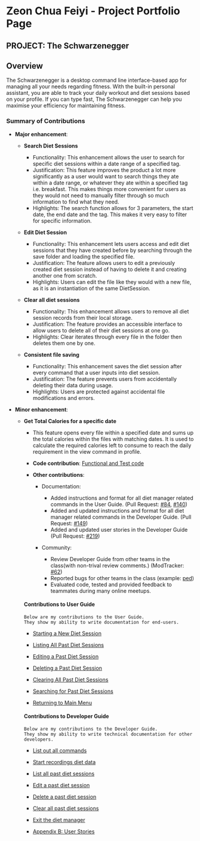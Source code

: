 # Zeon Chua Feiyi - Project Portfolio Page

## PROJECT: The Schwarzenegger

## Overview
The Schwarzenegger is a desktop command line interface-based app for managing all your needs regarding fitness. With the built-in personal assistant, you are able to track your daily workout and diet sessions based on your profile. If you can type fast, The Schwarzenegger can help you maximise your efficiency for maintaining fitness.

### Summary of Contributions
 
+ **Major enhancement**:
    + **Search Diet Sessions**
        + Functionality: This enhancement allows the user to search for specific diet sessions within a date range of a specified tag.
        + Justification: This feature improves the product a lot more significantly as a user would want to search things they ate within a date range, or whatever they ate within a specified tag i.e. breakfast. This makes things more convenient for users as they would not need to manually filter through so much information to find what they need.
        + Highlights: The search function allows for 3 parameters, the start date, the end date and the tag. This makes it very easy to filter for specific information. 
      
    + **Edit Diet Session**
        + Functionality: This enhancement lets users access and edit diet sessions that they have created before by searching through the save folder and loading the specified file.
        + Justification: The feature allows users to edit a previously created diet session instead of having to delete it and creating another one from scratch.
        + Highlights: Users can edit the file like they would with a new file, as it is an instantiation of the same DietSession.
      
    + **Clear all diet sessions**
        + Functionality: This enhancement allows users to remove all diet session records from their local storage.
        + Justification: The feature provides an accessible interface to allow users to delete all of their diet sessions at one go.
        + Highlights: Clear iterates through every file in the folder then deletes them one by one.
           
    + **Consistent file saving**
        + Functionality: This enhancement saves the diet session after every command that a user inputs into diet session.
        + Justification: The feature prevents users from accidentally deleting their data during usage.
        + Highlights: Users are protected against accidental file modifications and errors. 
            
+ **Minor enhancement**:
    + **Get Total Calories for a specific date**
        + This feature opens every file within a specified date and sums up the total calories within the files with matching dates. It is used to calculate the required calories left to consume to reach the daily requirement in the view command in profile. 
            
      + **Code contribution**: [Functional and Test code](https://nus-cs2113-ay2021s1.github.io/tp-dashboard/#breakdown=true&search=&sort=groupTitle&sortWithin=title&since=2020-09-27&timeframe=commit&mergegroup=&groupSelect=groupByRepos&checkedFileTypes=docs~functional-code~test-code~other&tabOpen=true&tabType=authorship&tabAuthor=CFZeon&tabRepo=AY2021S1-CS2113T-F11-1%2Ftp%5Bmaster%5D&authorshipIsMergeGroup=false&authorshipFileTypes=docs~functional-code~test-code)
      
      + **Other contributions**:
           
         + Documentation:
           + Added instructions and format for all diet manager related commands in the User Guide. (Pull Request: [#84](https://github.com/AY2021S1-CS2113T-F11-1/tp/pull/84/files), [#140](https://github.com/AY2021S1-CS2113T-F11-1/tp/pull/140))
           + Added and updated instructions and format for all diet manager related commands in the Developer Guide. (Pull Request: [#149](https://github.com/AY2021S1-CS2113T-F11-1/tp/pull/149))
           + Added and updated user stories in the Developer Guide (Pull Request: [#219](https://github.com/AY2021S1-CS2113T-F11-1/tp/pull/219))
          
         + Community:
           + Review Developer Guide from other teams in the class(with non-trival review comments.) (ModTracker: [#62](https://github.com/nus-cs2113-AY2021S1/tp/pull/62))
           + Reported bugs for other teams in the class (example: [ped](https://github.com/CFZeon/ped/issues))
           + Evaluated code, tested and provided feedback to teammates during many online meetups.
             
      #### Contributions to User Guide
      ```
      Below are my contributions to the User Guide.
      They show my ability to write documentation for end-users.
      ```
      + [Starting a New Diet Session](https://ay2021s1-cs2113t-f11-1.github.io/tp/UserGuide.html#diet-help) 
      
      + [Listing All Past Diet Sessions](https://ay2021s1-cs2113t-f11-1.github.io/tp/UserGuide.html#diet-list)
      
      + [Editing a Past Diet Session](https://ay2021s1-cs2113t-f11-1.github.io/tp/UserGuide.html#diet-edit)
      
      + [Deleting a Past Diet Session](https://ay2021s1-cs2113t-f11-1.github.io/tp/UserGuide.html#diet-delete)
      
      + [Clearing All Past Diet Sessions](https://ay2021s1-cs2113t-f11-1.github.io/tp/UserGuide.html#meal-clear)
      
      + [Searching for Past Diet Sessions](https://ay2021s1-cs2113t-f11-1.github.io/tp/UserGuide.html#diet-search)
      
      + [Returning to Main Menu](https://ay2021s1-cs2113t-f11-1.github.io/tp/UserGuide.html#diet-end)
      
      #### Contributions to Developer Guide
      
      ```
      Below are my contributions to the Developer Guide.
      They show my ability to write technical documentation for other developers.
      ```
      
      + [List out all commands](https://ay2021s1-cs2113t-f11-1.github.io/tp/DeveloperGuide.html#list-out-all-commands)
      
      + [Start recordings diet data](https://ay2021s1-cs2113t-f11-1.github.io/tp/DeveloperGuide.html#start-recording-diet-data)
      
      + [List all past diet sessions](https://ay2021s1-cs2113t-f11-1.github.io/tp/DeveloperGuide.html#list-all-past-diet-sessions)
      
      + [Edit a past diet session](https://ay2021s1-cs2113t-f11-1.github.io/tp/DeveloperGuide.html#edit-a-past-diet-session)
      
      + [Delete a past diet session](https://ay2021s1-cs2113t-f11-1.github.io/tp/DeveloperGuide.html#delete-a-past-diet-session)
      
      + [Clear all past diet sessions](https://ay2021s1-cs2113t-f11-1.github.io/tp/DeveloperGuide.html#clear-all-past-diet-sessions)
      
      + [Exit the diet manager](https://ay2021s1-cs2113t-f11-1.github.io/tp/DeveloperGuide.html#exit-the-diet-manager)
      
      + [Appendix B: User Stories](https://ay2021s1-cs2113t-f11-1.github.io/tp/DeveloperGuide.html#appendix-b-user-stories)
